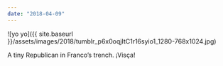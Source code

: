 ```yaml
---
date: "2018-04-09"
---
```


![yo yo]({{ site.baseurl }}/assets/images/2018/tumblr_p6x0oqjItC1r16syio1_1280-768x1024.jpg)

A tiny Republican in Franco’s trench. ¡Visça!
